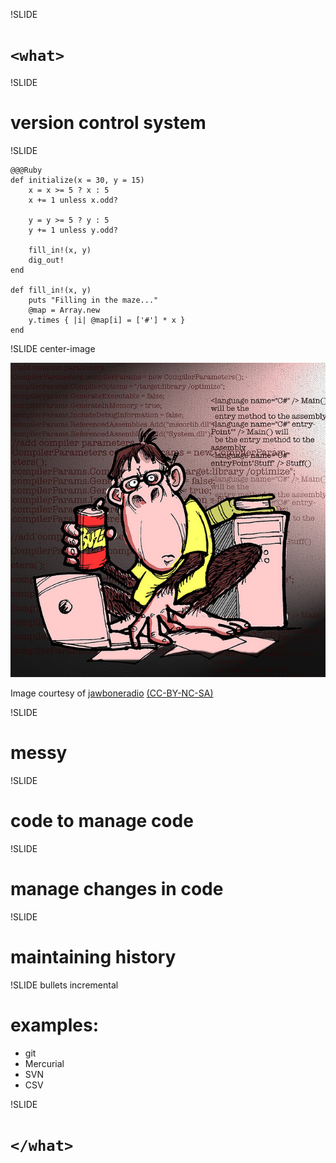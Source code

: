 !SLIDE

# `<what>` #

!SLIDE

# version control system #

!SLIDE

    @@@Ruby
    def initialize(x = 30, y = 15)
        x = x >= 5 ? x : 5
        x += 1 unless x.odd?

        y = y >= 5 ? y : 5
        y += 1 unless y.odd?

        fill_in!(x, y)
        dig_out!
    end

    def fill_in!(x, y)
        puts "Filling in the maze..."
        @map = Array.new
        y.times { |i| @map[i] = ['#'] * x }
    end

!SLIDE center-image

![A code monkey](codemonkey.jpg "Code monkey needs caffiene")

<p>Image courtesy of <span xmlns:cc="http://creativecommons.org/ns#" about="http://www.flickr.com/photos/jawboneradio/128658130/"><a rel="cc:attributionURL" href="http://www.flickr.com/photos/jawboneradio/">jawboneradio</a> <a rel="license" href="http://creativecommons.org/licenses/by-nc-sa/2.0/">(CC-BY-NC-SA)</a></p>

!SLIDE

# messy #

!SLIDE

# code to manage code #

!SLIDE

# manage changes in code #

!SLIDE

# maintaining history #

!SLIDE bullets incremental

# examples: #

 * git
 * Mercurial
 * SVN
 * CSV

!SLIDE

# `</what>` #